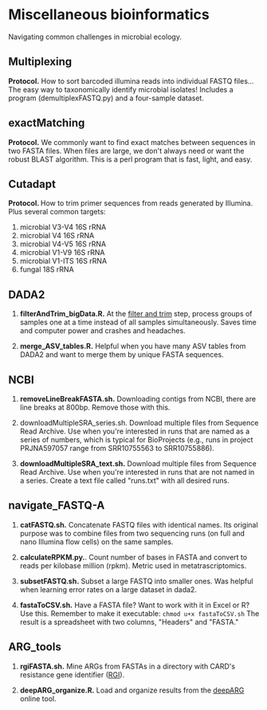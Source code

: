 # Miscellaneous bioinformatics

Navigating common challenges in microbial ecology.


## Multiplexing
<b>Protocol.</b> How to sort barcoded illumina reads into individual FASTQ files... The easy way to taxonomically identify microbial isolates! Includes a program (demultiplexFASTQ.py) and a four-sample dataset.


## exactMatching
<b>Protocol.</b> We commonly want to find exact matches between sequences in two FASTA files. When files are large, we don't always need or want the robust BLAST algorithm. This is a perl program that is fast, light, and easy.


## Cutadapt
<b>Protocol. </b>How to trim primer sequences from reads generated by Illumina. Plus several common targets:
1. microbial V3-V4 16S rRNA
2. microbial V4 16S rRNA
3. microbial V4-V5 16S rRNA
4. microbial V1-V9 16S rRNA
5. microbial V1-ITS 16S rRNA
6. fungal 18S rRNA


## DADA2
1. <b>filterAndTrim_bigData.R.</b> At the [filter and trim](https://benjjneb.github.io/dada2/tutorial.html) step, process groups of samples one at a time instead of all samples simultaneously. Saves time and computer power and crashes and headaches.

2. <b>merge_ASV_tables.R.</b> Helpful when you have many ASV tables from DADA2 and want to merge them by unique FASTA sequences.


## NCBI
1. <b>removeLineBreakFASTA.sh.</b> Downloading contigs from NCBI, there are line breaks at 800bp. Remove those with this.

2. </b>downloadMultipleSRA_series.sh.</b> Download multiple files from Sequence Read Archive. Use when you're interested in runs that are named as a series of numbers, which is typical for BioProjects (e.g., runs in project PRJNA597057 range from SRR10755563 to SRR10755886).

3. <b>downloadMultipleSRA_text.sh.</b> Download multiple files from Sequence Read Archive. Use when you're interested in runs that are not named in a series. Create a text file called "runs.txt" with all desired runs.


## navigate_FASTQ-A
1. <b>catFASTQ.sh.</b> Concatenate FASTQ files with identical names. Its original purpose was to combine files from two sequencing runs (on full and nano Illumina flow cells) on the same samples. 

2. <b>calculateRPKM.py.</b>. Count number of bases in FASTA and convert to reads per kilobase million (rpkm). Metric used in metatrascriptomics.

3. <b>subsetFASTQ.sh.</b> Subset a large FASTQ into smaller ones. Was helpful when learning error rates on a large dataset in dada2.

4. <b>fastaToCSV.sh.</b> Have a FASTA file? Want to work with it in Excel or R? Use this. Remember to make it executable: `chmod u+x fastaToCSV.sh` The result is a spreadsheet with two columns, "Headers" and "FASTA."


## ARG_tools
1. <b>rgiFASTA.sh.</b> Mine ARGs from FASTAs in a directory with CARD's resistance gene identifier ([RGI](https://card.mcmaster.ca/analyze/rgi)).

2. <b>deepARG_organize.R.</b> Load and organize results from the [deepARG](https://bench.cs.vt.edu/deeparg_analyze/) online tool. 
